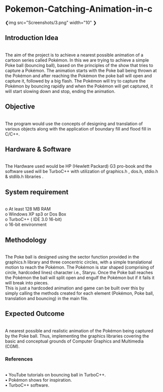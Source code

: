 # Pokemon-Catching-Animation-in-c

❮img src="Screenshots/3.png" width="10" ❯

<h2>Introduction Idea </h2><br>
The aim of the project is to achieve a nearest possible animation of a cartoon series called Pokémon. In this we are trying to achieve a simple Poke ball (bouncing ball), based on the principles of the show that tries to capture a Pokémon.
The animation starts with the Poke ball being thrown at the Pokémon and after reaching the Pokémon the poke ball will open and capture it, followed by a big flash.
The Pokémon will try to capture the Pokémon by bouncing rapidly and when the Pokémon will get captured, it will start slowing down and stop, ending the animation.

<h2> Objective </h2><br>
The program would use the concepts of designing and translation of various objects along with the application of boundary fill and flood fill in C/C++.

<h2> Hardware & Software</h2><br>
The Hardware used would be HP (Hewlett Packard) G3 pro-book and the software used will be TurboC++ with utilization of graphics.h , dos.h, stdio.h & stdlib.h libraries .

<h2>  System requirement </h2><br>
o	At least 128 MB RAM<br>
o	Windows XP sp3 or Dos Box<br>
o	TurboC++ ( IDE 3.0 16-bit) <br>
o	16-bit environment 

<h2> Methodology </h2><br>
The Poke ball is designed using the sector function provided in the graphics.h library and three concentric circles, with a simple translational motion to reach the Pokémon. The Pokémon is star shaped (comprising of circle, hardcoded lines) character i.e., Staryu. Once the Poke ball reaches the Pokémon the ball will split open and engulf the Pokémon but if it fails it will break into pieces. 
<br>This is just a hardcoded animation and game can be built over this by simply calling the methods created for each element (Pokémon, Poke ball, translation and bouncing) in the main file.


<h2> Expected Outcome</h2><br>
A nearest possible and realistic animation of the Pokémon being captured by the Poke ball. Thus, implementing the graphics libraries covering the basic and conceptual grounds of Computer Graphics and Multimedia (CGM).<br> 


<h3> References </h3><br>
•	YouTube tutorials on bouncing ball in TurboC++.<br>
•	Pokémon shows for inspiration.<br>
•	TurboC++ software. 
